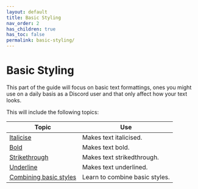 ```yaml
---
layout: default
title: Basic Styling
nav_order: 2
has_children: true
has_toc: false
permalink: basic-styling/
---
```


# Basic Styling

This part of the guide will focus on basic text formattings, ones you might use on a daily basis as a Discord user and that only affect how your text looks.

This will include the following topics:

| Topic | Use |
|-|-|
| [Italicise](/discord/italicise) | Makes text italicised. |
| [Bold](/discord/bold) | Makes text bold. |
| [Strikethrough](/discord/strikethrough) | Makes text strikedthrough. |
| [Underline](/discord/underline) | Makes text underlined. |
| [Combining basic styles](/discord/combining) | Learn to combine basic styles. |